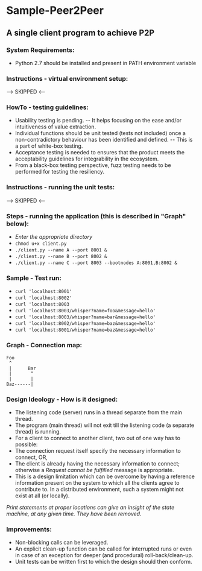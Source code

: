 # Sample-Peer2Peer
## A single client program to achieve P2P


### System Requirements:
- Python 2.7 should be installed and present in PATH environment variable

### Instructions - virtual environment setup:
--> SKIPPED <--

### HowTo - testing guidelines:
- Usability testing is pending.
-- It helps focusing on the ease and/or intuitiveness of value extraction.
- Individual functions should be unit tested (tests not included) once a non-contradictory behaviour has been identified and defined.
-- This is a part of white-box testing.
- Acceptance testing is needed to ensures that the product meets the acceptability guidelines for integrability in the ecosystem.
- From a black-box testing perspective, fuzz testing needs to be performed for testing the resiliency.

### Instructions - running the unit tests:
--> SKIPPED <--

### Steps - running the application (this is described in "Graph" below):
- _Enter the appropriate directory_
- `chmod u+x client.py`
- `./client.py --name A --port 8001 &`
- `./client.py --name B --port 8002 &`
- `./client.py --name C --port 8003 --bootnodes A:8001,B:8002 &`

### Sample - Test run:
- `curl 'localhost:8001'`
- `curl 'localhost:8002'`
- `curl 'localhost:8003`
- `curl 'localhost:8003/whisper?name=foo&message=hello'`
- `curl 'localhost:8003/whisper?name=bar&message=hello'`
- `curl 'localhost:8002/whisper?name=baz&message=hello'`
- `curl 'localhost:8001/whisper?name=baz&message=hello'`


### Graph - Connection map:
```
Foo
 ^
 |      Bar
 |       ^
 |       |
Baz------|
```

### Design Ideology - How is it designed:
- The listening code (server) runs in a thread separate from the main thread.
- The program (main thread) will not exit till the listening code (a separate thread) is running.
- For a client to connect to another client, two out of one way has to possible:
- The connection request itself specify the necessary information to connect, OR,
- The client is already having the necessary information to connect; otherwise a _Request cannot be fulfilled_ message is appropriate.
- This is a design limitation which can be overcome by having a reference information present on the system to which all the clients agree to contribute to. In a distributed environment, such a system might not exist at all (or locally).

_Print statements at proper locations can give an insight of the state machine, at any given time. They have been removed._

### Improvements:
- Non-blocking calls can be leveraged.
- An explicit clean-up function can be called for interrupted runs or even in case of an exception for deeper (and procedural) roll-back/clean-up.
- Unit tests can be written first to which the design should then conform.
